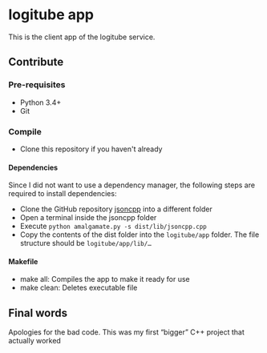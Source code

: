 # logitube app
This is the client app of the logitube service.

## Contribute

### Pre-requisites
+ Python 3.4+
+ Git

### Compile
+ Clone this repository if you haven't already

#### Dependencies
Since I did not want to use a dependency manager, the following steps are required to install dependencies:

+ Clone the GitHub repository [jsoncpp](https://github.com/open-source-parsers/jsoncpp) into a different folder
+ Open a terminal inside the jsoncpp folder
+ Execute `python amalgamate.py -s dist/lib/jsoncpp.cpp`
+ Copy the contents of the dist folder into the `logitube/app` folder. The file structure should be `logitube/app/lib/…`

#### Makefile
+ make all: Compiles the app to make it ready for use
+ make clean: Deletes executable file

## Final words
Apologies for the bad code. This was my first “bigger” C++ project that actually worked
